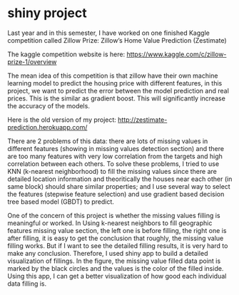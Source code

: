 # shiny project

Last year and in this semester, I have worked on one finished Kaggle competition called Zillow Prize: Zillow’s Home Value Prediction (Zestimate)

The kaggle competition website is here:
https://www.kaggle.com/c/zillow-prize-1/overview

The mean idea of this competition is that zillow have their own machine learning model to predict the housing price with different features, 
in this project, we want to predict the error between the model prediction and real prices. This is the similar as gradient boost. This will significantly increase the accuracy of the models.

Here is the old version of my project: http://zestimate-prediction.herokuapp.com/

There are 2 problems of this data: there are lots of missing values in different features (showing in missing values detection section) and there are too many features with very low correlation from the targets and high correlation between each others. To solve these problems, I tried to use KNN (k-nearest neighborhood) to fill the missing values since there are detailed location information and theoritically the houses near each other (in same block) should share similar properties; and I use several way to select the features (stepwise feature selection) and use gradient based decision tree based model (GBDT) to predict.

One of the concern of this project is whether the missing values filling is meaningful or worked. In Using k-nearest neighbors to fill geographic features missing value section, the left one is before filling, the right one is after filling, it is easy to get the conclusion that roughly, the missing value filling works. But if I want to see the detailed filling results, it is very hard to make any conclusion. Therefore, I used shiny app to build a detailed visualization of fillings. In the figure, the missing value filled data point is marked by the black circles and the values is the color of the filled inside. Using this app, I can get a better visualization of how good each individual data filling is.